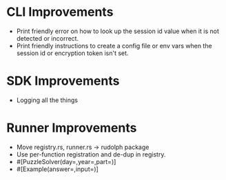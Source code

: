 # CLI Improvements
- Print friendly error on how to look up the session id value when it is not
  detected or incorrect.
- Print friendly instructions to create a config file or env vars when the session
  id or encryption token isn't set.

# SDK Improvements
- Logging all the things

# Runner Improvements
- Move registry.rs, runner.rs -> rudolph package
- Use per-function registration and de-dup in registry.
- #[PuzzleSolver(day=,year=,part=)]
- #[Example(answer=,input=)]
